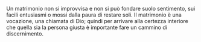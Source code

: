 Un matrimonio non si improvvisa e non si può fondare suolo sentimento, sui facili entusiasmi o mossi dalla paura di restare soli. Il matrimonio è una vocazione, una chiamata di Dio; quindi per arrivare alla certezza interiore che quella sia la persona giusta è importante fare un cammino di discernimento.